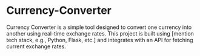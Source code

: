 # Currency-Converter
Currency Converter is a simple tool designed to convert one currency into another using real-time exchange rates. This project is built using [mention tech stack, e.g., Python, Flask, etc.] and integrates with an API for fetching current exchange rates.
